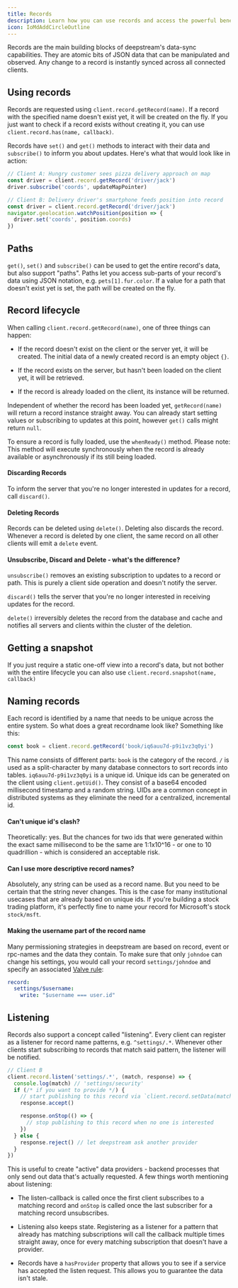 ```yaml
---
title: Records
description: Learn how you can use records and access the powerful benefits of datasync
icon: IoMdAddCircleOutline
---
```


Records are the main building blocks of deepstream's data-sync capabilities. They are atomic bits of JSON data that can be manipulated and observed. Any change to a record is instantly synced across all connected clients.

## Using records
Records are requested using `client.record.getRecord(name)`. If a record with the specified name doesn't exist yet, it will be created on the fly. If you just want to check if a record exists without creating it, you can use `client.record.has(name, callback)`.

Records have `set()` and `get()` methods to interact with their data and `subscribe()` to inform you about updates. Here's what that would look like in action:

```javascript
// Client A: Hungry customer sees pizza delivery approach on map
const driver = client.record.getRecord('driver/jack')
driver.subscribe('coords', updateMapPointer)
```

```javascript
// Client B: Delivery driver's smartphone feeds position into record
const driver = client.record.getRecord('driver/jack')
navigator.geolocation.watchPosition(position => {
  driver.set('coords', position.coords)
})
```

## Paths
`get()`, `set()` and `subscribe()` can be used to get the entire record's data, but also support "paths". Paths let you access sub-parts of your record's data using JSON notation, e.g. `pets[1].fur.color`. If a value for a path that doesn't exist yet is set, the path will be created on the fly.

## Record lifecycle
When calling `client.record.getRecord(name)`, one of three things can happen:

- If the record doesn't exist on the client or the server yet, it will be created. The initial data of a newly created record is an empty object `{}`.

- If the record exists on the server, but hasn't been loaded on the client yet, it will be retrieved.

- If the record is already loaded on the client, its instance will be returned.

Independent of whether the record has been loaded yet, `getRecord(name)` will return a record instance straight away. You can already start setting values or subscribing to updates at this point, however `get()` calls might return `null`.

To ensure a record is fully loaded, use the `whenReady()` method. Please note: This method will execute synchronously when the record is already available or asynchronously if its still being loaded.

#### Discarding Records
To inform the server that you're no longer interested in updates for a record, call `discard()`.

#### Deleting Records
Records can be deleted using `delete()`. Deleting also discards the record. Whenever a record is deleted by one client, the same record on all other clients will emit a `delete` event.

#### Unsubscribe, Discard and Delete - what's the difference?
`unsubscribe()` removes an existing subscription to updates to a record or path. This is purely a client side operation and doesn't notify the server.

`discard()` tells the server that you're no longer interested in receiving updates for the record.

`delete()` irreversibly deletes the record from the database and cache and notifies all servers and clients within the cluster of the deletion.

## Getting a snapshot
If you just require a static one-off view into a record's data, but not bother with the entire lifecycle you can also use `client.record.snapshot(name, callback)`

## Naming records
Each record is identified by a name that needs to be unique across the entire system. So what does a great recordname look like? Something like this:

```javascript
const book = client.record.getRecord('book/iq6auu7d-p9i1vz3q0yi')
```

This name consists of different parts: `book` is the category of the record. `/` is used as a split-character by many database connectors to sort records into tables. `iq6auu7d-p9i1vz3q0yi` is a unique id. Unique ids can be generated on the client using `client.getUid()`. They consist of a base64 encoded millisecond timestamp and a random string. UIDs are a common concept in distributed systems as they eliminate the need for a centralized, incremental id.

#### Can't unique id's clash?
Theoretically: yes. But the chances for two ids that were generated within the exact same millisecond to be the same are 1:1x10^16 - or one to 10 quadrillion - which is considered an acceptable risk.

#### Can I use more descriptive record names?
Absolutely, any string can be used as a record name. But you need to be certain that the string never changes. This is the case for many institutional usecases that are already based on unique ids. If you're building a stock trading platform, it's perfectly fine to name your record for Microsoft's stock `stock/msft`.

#### Making the username part of the record name
Many permissioning strategies in deepstream are based on record, event or
rpc-names and the data they contain.  To make sure that only `johndoe` can
change his settings, you would call your record `settings/johndoe` and specify
an associated [Valve rule](../permission/valve-simple/):

```yaml
record:
  settings/$username:
    write: "$username === user.id"
```

## Listening
Records also support a concept called "listening". Every client can register as a listener for record name patterns, e.g. `^settings/.*`. Whenever other clients start subscribing to records that match said pattern, the listener will be notified.

```javascript
// Client B
client.record.listen('settings/.*', (match, response) => {
  console.log(match) // 'settings/security'
  if (/* if you want to provide */) {
    // start publishing to this record via `client.record.setData(match, data, ack)`
    response.accept()

    response.onStop(() => {
      // stop publishing to this record when no one is interested
    })
  } else {
    response.reject() // let deepstream ask another provider
  }
})
```

This is useful to create "active" data providers - backend processes that only send out data that's actually requested. A few things worth mentioning about listening:

- The listen-callback is called once the first client subscribes to a matching record and `onStop` is called once the last subscriber for a matching record unsubscribes.

- Listening also keeps state. Registering as a listener for a pattern that already has matching subscriptions will call the callback multiple times straight away, once for every matching subscription that doesn't have a provider.

- Records have a `hasProvider` property that allows you to see if a service has accepted the listen request. This allows you to guarantee the data isn't stale.
